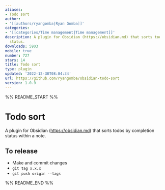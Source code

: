 ```yaml
---
aliases:
- Todo sort
author:
- '[[authors/ryangomba|Ryan Gomba]]'
categories:
- '[[categories/Time management|Time management]]'
description: A plugin for Obsidian (https://obsidian.md) that sorts todos by completion
  status.
downloads: 5903
mobile: true
number: 727
stars: 14
title: Todo sort
type: plugin
updated: '2022-12-30T08:04:34'
url: https://github.com/ryangomba/obsidian-todo-sort
version: 1.0.0
---
```


%% README_START %%

# Todo sort

A plugin for Obsidian (https://obsidian.md) that sorts todos by completion status within a note.

## To release

- Make and commit changes
- `git tag x.x.x`
- `git push origin --tags`



%% README_END %%